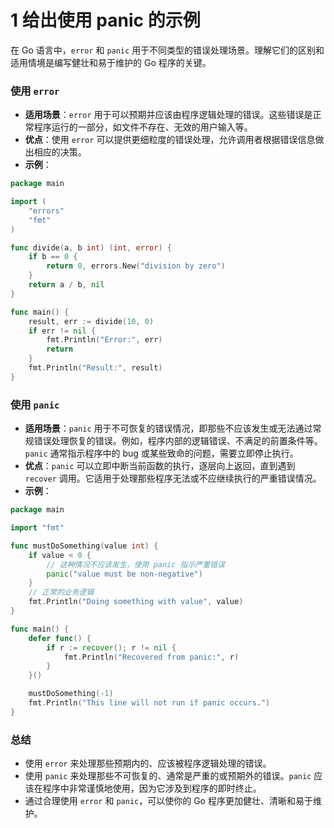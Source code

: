 # 1 给出使用 panic 的示例

在 Go 语言中，`error` 和 `panic` 用于不同类型的错误处理场景。理解它们的区别和适用情境是编写健壮和易于维护的 Go 程序的关键。

### 使用 `error`

-   **适用场景**：`error` 用于可以预期并应该由程序逻辑处理的错误。这些错误是正常程序运行的一部分，如文件不存在、无效的用户输入等。
-   **优点**：使用 `error` 可以提供更细粒度的错误处理，允许调用者根据错误信息做出相应的决策。
-   **示例**：

```go
package main

import (
    "errors"
    "fmt"
)

func divide(a, b int) (int, error) {
    if b == 0 {
        return 0, errors.New("division by zero")
    }
    return a / b, nil
}

func main() {
    result, err := divide(10, 0)
    if err != nil {
        fmt.Println("Error:", err)
        return
    }
    fmt.Println("Result:", result)
}
```

### 使用 `panic`

-   **适用场景**：`panic` 用于不可恢复的错误情况，即那些不应该发生或无法通过常规错误处理恢复的错误。例如，程序内部的逻辑错误、不满足的前置条件等。`panic` 通常指示程序中的 bug 或某些致命的问题，需要立即停止执行。
-   **优点**：`panic` 可以立即中断当前函数的执行，逐层向上返回，直到遇到 `recover` 调用。它适用于处理那些程序无法或不应继续执行的严重错误情况。
-   **示例**：

```go
package main

import "fmt"

func mustDoSomething(value int) {
    if value < 0 {
        // 这种情况不应该发生，使用 panic 指示严重错误
        panic("value must be non-negative")
    }
    // 正常的业务逻辑
    fmt.Println("Doing something with value", value)
}

func main() {
    defer func() {
        if r := recover(); r != nil {
            fmt.Println("Recovered from panic:", r)
        }
    }()

    mustDoSomething(-1)
    fmt.Println("This line will not run if panic occurs.")
}
```

### 总结

-   使用 `error` 来处理那些预期内的、应该被程序逻辑处理的错误。
-   使用 `panic` 来处理那些不可恢复的、通常是严重的或预期外的错误。`panic` 应该在程序中非常谨慎地使用，因为它涉及到程序的即时终止。
-   通过合理使用 `error` 和 `panic`，可以使你的 Go 程序更加健壮、清晰和易于维护。
